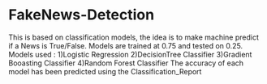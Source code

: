 # FakeNews-Detection

This is based on classification models, the idea is to make machine predict if a News is True/False.
Models are trained at 0.75 and tested on 0.25.
Models used : 
    1)Logistic Regression
    2)DecisionTree Classifier 
    3)Gradient Booasting Classifier
    4)Random Forest Classifier
The accuracy of each model has been predicted using the Classification_Report

